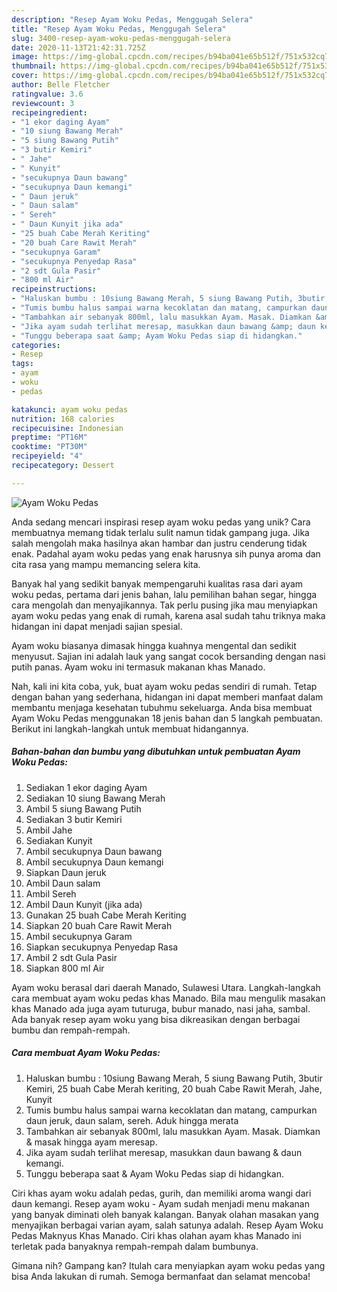 ```yaml
---
description: "Resep Ayam Woku Pedas, Menggugah Selera"
title: "Resep Ayam Woku Pedas, Menggugah Selera"
slug: 3400-resep-ayam-woku-pedas-menggugah-selera
date: 2020-11-13T21:42:31.725Z
image: https://img-global.cpcdn.com/recipes/b94ba041e65b512f/751x532cq70/ayam-woku-pedas-foto-resep-utama.jpg
thumbnail: https://img-global.cpcdn.com/recipes/b94ba041e65b512f/751x532cq70/ayam-woku-pedas-foto-resep-utama.jpg
cover: https://img-global.cpcdn.com/recipes/b94ba041e65b512f/751x532cq70/ayam-woku-pedas-foto-resep-utama.jpg
author: Belle Fletcher
ratingvalue: 3.6
reviewcount: 3
recipeingredient:
- "1 ekor daging Ayam"
- "10 siung Bawang Merah"
- "5 siung Bawang Putih"
- "3 butir Kemiri"
- " Jahe"
- " Kunyit"
- "secukupnya Daun bawang"
- "secukupnya Daun kemangi"
- " Daun jeruk"
- " Daun salam"
- " Sereh"
- " Daun Kunyit jika ada"
- "25 buah Cabe Merah Keriting"
- "20 buah Care Rawit Merah"
- "secukupnya Garam"
- "secukupnya Penyedap Rasa"
- "2 sdt Gula Pasir"
- "800 ml Air"
recipeinstructions:
- "Haluskan bumbu : 10siung Bawang Merah, 5 siung Bawang Putih, 3butir Kemiri, 25 buah Cabe Merah keriting, 20 buah Cabe Rawit Merah, Jahe, Kunyit"
- "Tumis bumbu halus sampai warna kecoklatan dan matang, campurkan daun jeruk, daun salam, sereh. Aduk hingga merata"
- "Tambahkan air sebanyak 800ml, lalu masukkan Ayam. Masak. Diamkan &amp; masak hingga ayam meresap."
- "Jika ayam sudah terlihat meresap, masukkan daun bawang &amp; daun kemangi."
- "Tunggu beberapa saat &amp; Ayam Woku Pedas siap di hidangkan."
categories:
- Resep
tags:
- ayam
- woku
- pedas

katakunci: ayam woku pedas 
nutrition: 168 calories
recipecuisine: Indonesian
preptime: "PT16M"
cooktime: "PT30M"
recipeyield: "4"
recipecategory: Dessert

---
```



![Ayam Woku Pedas](https://img-global.cpcdn.com/recipes/b94ba041e65b512f/751x532cq70/ayam-woku-pedas-foto-resep-utama.jpg)

Anda sedang mencari inspirasi resep ayam woku pedas yang unik? Cara membuatnya memang tidak terlalu sulit namun tidak gampang juga. Jika salah mengolah maka hasilnya akan hambar dan justru cenderung tidak enak. Padahal ayam woku pedas yang enak harusnya sih punya aroma dan cita rasa yang mampu memancing selera kita.

Banyak hal yang sedikit banyak mempengaruhi kualitas rasa dari ayam woku pedas, pertama dari jenis bahan, lalu pemilihan bahan segar, hingga cara mengolah dan menyajikannya. Tak perlu pusing jika mau menyiapkan ayam woku pedas yang enak di rumah, karena asal sudah tahu triknya maka hidangan ini dapat menjadi sajian spesial.

Ayam woku biasanya dimasak hingga kuahnya mengental dan sedikit menyusut. Sajian ini adalah lauk yang sangat cocok bersanding dengan nasi putih panas. Ayam woku ini termasuk makanan khas Manado.


Nah, kali ini kita coba, yuk, buat ayam woku pedas sendiri di rumah. Tetap dengan bahan yang sederhana, hidangan ini dapat memberi manfaat dalam membantu menjaga kesehatan tubuhmu sekeluarga. Anda bisa membuat Ayam Woku Pedas menggunakan 18 jenis bahan dan 5 langkah pembuatan. Berikut ini langkah-langkah untuk membuat hidangannya.

<!--inarticleads1-->

##### Bahan-bahan dan bumbu yang dibutuhkan untuk pembuatan Ayam Woku Pedas:

1. Sediakan 1 ekor daging Ayam
1. Sediakan 10 siung Bawang Merah
1. Ambil 5 siung Bawang Putih
1. Sediakan 3 butir Kemiri
1. Ambil  Jahe
1. Sediakan  Kunyit
1. Ambil secukupnya Daun bawang
1. Ambil secukupnya Daun kemangi
1. Siapkan  Daun jeruk
1. Ambil  Daun salam
1. Ambil  Sereh
1. Ambil  Daun Kunyit (jika ada)
1. Gunakan 25 buah Cabe Merah Keriting
1. Siapkan 20 buah Care Rawit Merah
1. Ambil secukupnya Garam
1. Siapkan secukupnya Penyedap Rasa
1. Ambil 2 sdt Gula Pasir
1. Siapkan 800 ml Air


Ayam woku berasal dari daerah Manado, Sulawesi Utara. Langkah-langkah cara membuat ayam woku pedas khas Manado. Bila mau mengulik masakan khas Manado ada juga ayam tuturuga, bubur manado, nasi jaha, sambal. Ada banyak resep ayam woku yang bisa dikreasikan dengan berbagai bumbu dan rempah-rempah. 

<!--inarticleads2-->

##### Cara membuat Ayam Woku Pedas:

1. Haluskan bumbu : 10siung Bawang Merah, 5 siung Bawang Putih, 3butir Kemiri, 25 buah Cabe Merah keriting, 20 buah Cabe Rawit Merah, Jahe, Kunyit
1. Tumis bumbu halus sampai warna kecoklatan dan matang, campurkan daun jeruk, daun salam, sereh. Aduk hingga merata
1. Tambahkan air sebanyak 800ml, lalu masukkan Ayam. Masak. Diamkan &amp; masak hingga ayam meresap.
1. Jika ayam sudah terlihat meresap, masukkan daun bawang &amp; daun kemangi.
1. Tunggu beberapa saat &amp; Ayam Woku Pedas siap di hidangkan.


Ciri khas ayam woku adalah pedas, gurih, dan memiliki aroma wangi dari daun kemangi. Resep ayam woku - Ayam sudah menjadi menu makanan yang banyak diminati oleh banyak kalangan. Banyak olahan masakan yang menyajikan berbagai varian ayam, salah satunya adalah. Resep Ayam Woku Pedas Maknyus Khas Manado. Ciri khas olahan ayam khas Manado ini terletak pada banyaknya rempah-rempah dalam bumbunya. 

Gimana nih? Gampang kan? Itulah cara menyiapkan ayam woku pedas yang bisa Anda lakukan di rumah. Semoga bermanfaat dan selamat mencoba!
